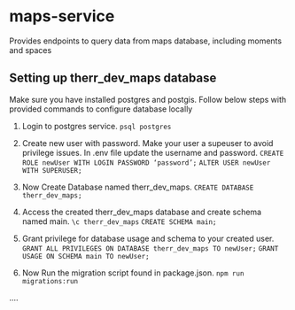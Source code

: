 # maps-service
Provides endpoints to query data from maps database, including moments and spaces

## Setting up therr_dev_maps database
Make sure you have installed postgres and postgis.
Follow below steps with provided commands to configure database locally

1. Login to postgres service.
`psql postgres`

2. Create new user with password. Make your user a supeuser to avoid privilege issues. In .env file update the username and password.
`CREATE ROLE newUser WITH LOGIN PASSWORD ‘password’;`
`ALTER USER newUser WITH SUPERUSER;`

3. Now Create Database named therr_dev_maps.
`CREATE DATABASE therr_dev_maps;`

4. Access the created therr_dev_maps database and create schema named main.
`\c therr_dev_maps`
`CREATE SCHEMA main;`

5. Grant privilege for database usage and schema to your created user.
`GRANT ALL PRIVILEGES ON DATABASE therr_dev_maps TO newUser;`
`GRANT USAGE ON SCHEMA main TO newUser;`

6. Now Run the migration script found in package.json.
`npm run migrations:run`

....